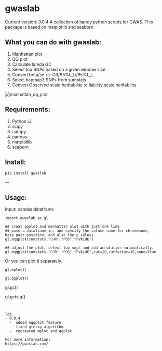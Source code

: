 # gwaslab
Current version: 0.0.4
A collection of handy python scripts for GWAS. This package is based on matplotlib and seaborn.

## What you can do with gwaslab:
1. Manhattan plot
2. QQ plot
3. Calculate lamda GC
4. Select top SNPs based on a given window size.
5. Convert beta/se <-> OR/95%L_U/95%L_L
6. Select hapmap3 SNPs from sumstats
7. Convert Observed scale heritability to liability scale heritability 

![manhattan_qq_plot](https://user-images.githubusercontent.com/40289485/154832769-eddaf72e-9664-4f33-86e9-199e8fe92e56.png)

## Requirements:
1. Python>3
2. scipy
3. numpy
4. pandas
5. matplotlib
6. seaborn

## Install:
```
pip install gwaslab
```
--

## Usage:

Input: pandas dataframe

```
import gwaslab as gl

## creat qqplot and manhattan plot with just one line
## pass a dataframe in, and specify the column name for chromosome, base pair position, and also the p values.
gl.mqqplot(sumstats,"CHR","POS","PVALUE")

## adjust the plot, select top snps and add annotation sutomatically.
gl.mqqplot(sumstats,"CHR","POS","PVALUE",cut=20,cutfactor=10,anno=True,verbose=True,save=True,title="gwaslab"
```
Or you can plot it separately.
```
gl.mplot()
```
```
gl.qqplot()
```
gl.gc()

gl.getsig()
```

--------------------------
log
- 0.0.4  
  -  added mqqplot feature
  -  fixed gtesig algorithm
  -  recreated mplot and qqplot

For more information: 
https://gwaslab.com/
